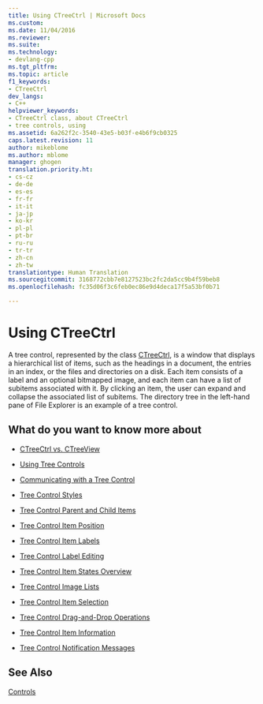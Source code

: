 ```yaml
---
title: Using CTreeCtrl | Microsoft Docs
ms.custom: 
ms.date: 11/04/2016
ms.reviewer: 
ms.suite: 
ms.technology:
- devlang-cpp
ms.tgt_pltfrm: 
ms.topic: article
f1_keywords:
- CTreeCtrl
dev_langs:
- C++
helpviewer_keywords:
- CTreeCtrl class, about CTreeCtrl
- tree controls, using
ms.assetid: 6a262f2c-3540-43e5-b03f-e4b6f9cb0325
caps.latest.revision: 11
author: mikeblome
ms.author: mblome
manager: ghogen
translation.priority.ht:
- cs-cz
- de-de
- es-es
- fr-fr
- it-it
- ja-jp
- ko-kr
- pl-pl
- pt-br
- ru-ru
- tr-tr
- zh-cn
- zh-tw
translationtype: Human Translation
ms.sourcegitcommit: 3168772cbb7e8127523bc2fc2da5cc9b4f59beb8
ms.openlocfilehash: fc35d06f3c6feb0ec86e9d4deca17f5a53bf0b71

---
```

# Using CTreeCtrl
A tree control, represented by the class [CTreeCtrl](../mfc/reference/ctreectrl-class.md), is a window that displays a hierarchical list of items, such as the headings in a document, the entries in an index, or the files and directories on a disk. Each item consists of a label and an optional bitmapped image, and each item can have a list of subitems associated with it. By clicking an item, the user can expand and collapse the associated list of subitems. The directory tree in the left-hand pane of File Explorer is an example of a tree control.  
  
## What do you want to know more about  
  
-   [CTreeCtrl vs. CTreeView](../mfc/ctreectrl-vs-ctreeview.md)  
  
-   [Using Tree Controls](../mfc/using-tree-controls.md)  
  
-   [Communicating with a Tree Control](../mfc/communicating-with-a-tree-control.md)  
  
-   [Tree Control Styles](../mfc/tree-control-styles.md)  
  
-   [Tree Control Parent and Child Items](../mfc/tree-control-parent-and-child-items.md)  
  
-   [Tree Control Item Position](../mfc/tree-control-item-position.md)  
  
-   [Tree Control Item Labels](../mfc/tree-control-item-labels.md)  
  
-   [Tree Control Label Editing](../mfc/tree-control-label-editing.md)  
  
-   [Tree Control Item States Overview](../mfc/tree-control-item-states-overview.md)  
  
-   [Tree Control Image Lists](../mfc/tree-control-image-lists.md)  
  
-   [Tree Control Item Selection](../mfc/tree-control-item-selection.md)  
  
-   [Tree Control Drag-and-Drop Operations](../mfc/tree-control-drag-and-drop-operations.md)  
  
-   [Tree Control Item Information](../mfc/tree-control-item-information.md)  
  
-   [Tree Control Notification Messages](../mfc/tree-control-notification-messages.md)  
  
## See Also  
 [Controls](../mfc/controls-mfc.md)




<!--HONumber=Jan17_HO1-->


